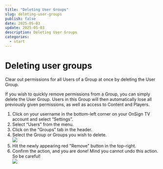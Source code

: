```yaml
---
title: "Deleting User Groups"
slug: deleting-user-groups
publish: false
date: 2025-05-03
update: 2025-05-03
description: Deleting User Groups
categories:
  - start
---
```


Deleting user groups
====================

Clear out permissions for all Users of a Group at once by deleting the User Group.

If you wish to quickly remove permissions from a Group, you can simply delete the User Group. Users in this Group will then automatically lose all previously given permissions, as well as access to Content and Players.

1. Click on your username in the bottom-left corner on your OnSign TV account and select “Settings”.
2. Select “Users” from the menu.
3. Click on the “Groups” tab in the header.
4. Select the Group or Groups you wish to delete.  
   ![](https://static.helpjuice.com/helpjuice_production/uploads/upload/image/23821/direct/1731676760818/how-to-delete-user-groups_2.jpg)
5. Hit the newly appearing red "Remove" button in the top-right.
6. Confirm the action, and you are done! Mind you cannot undo this action. So be careful!  
   ![](https://static.helpjuice.com/helpjuice_production/uploads/upload/image/23821/direct/1731676776234/how-to-delete-user-groups_3.png)
